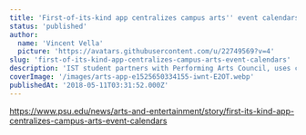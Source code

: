 ```yaml
---
title: 'First-of-its-kind app centralizes campus arts'' event calendars'
status: 'published'
author:
  name: 'Vincent Vella'
  picture: 'https://avatars.githubusercontent.com/u/22749569?v=4'
slug: 'first-of-its-kind-app-centralizes-campus-arts-event-calendars'
description: 'IST student partners with Performing Arts Council, uses class project to create first mobile app, revolutionizing school arts calendar.'
coverImage: '/images/arts-app-e1525650334155-iwnt-E2OT.webp'
publishedAt: '2018-05-11T03:31:52.000Z'
---
```


<https://www.psu.edu/news/arts-and-entertainment/story/first-its-kind-app-centralizes-campus-arts-event-calendars>